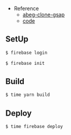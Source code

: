 - Reference
  - [abeg-clone-gsap](https://abeg-clone-gsap.netlify.app/)
  - [code](https://github.com/dabigjoe6/abeg-clone-gsap)

## SetUp

```bash
$ firebase login

$ firebase init
```

## Build

```bash
$ time yarn build
```

## Deploy

```bash
$ time firebase deploy
```
